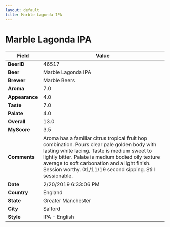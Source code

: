 ```yaml
---
layout: default
title: Marble Lagonda IPA
---
```


# Marble Lagonda IPA

| Field         | Value     |
|---------------|-----------|
| **BeerID** | 46517 |
| **Beer** | Marble Lagonda IPA |
| **Brewer** | Marble Beers |
| **Aroma** | 7.0 |
| **Appearance** | 4.0 |
| **Taste** | 7.0 |
| **Palate** | 4.0 |
| **Overall** | 13.0 |
| **MyScore** | 3.5 |
| **Comments** | Aroma has a familiar citrus tropical fruit hop combination. Pours clear pale golden body with lasting white lacing. Taste is medium sweet to lightly bitter. Palate is medium bodied oily texture average to soft carbonation and a light finish. Session worthy. 01/11/19 second sipping. Still sessionable. |
| **Date** | 2/20/2019 6:33:06 PM |
| **Country** | England |
| **State** | Greater Manchester |
| **City** | Salford |
| **Style** | IPA - English |
